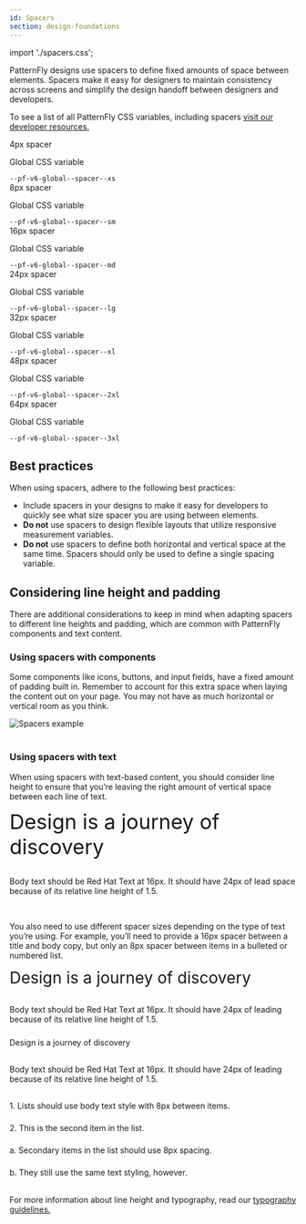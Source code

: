 ```yaml
---
id: Spacers
section: design-foundations
---
```

import './spacers.css';


PatternFly designs use spacers to define fixed amounts of space between elements. Spacers make it easy for designers to maintain consistency across screens and  simplify the design handoff between designers and developers.

To see a list of all PatternFly CSS variables, including spacers [visit our developer resources.](/developer-resources/global-css-variables)

<div class="pf-v6-u-display-flex pf-v6-u-flex-direction-row pf-v6-u-mb-lg">
  <div class="ws-content-spacer4">
  </div>
  <div class="pf-v6-u-display-flex pf-v6-u-flex-direction-column">
    <div class="ws-content-spacerTitle">4px spacer</div>
    <div class="pf-v6-u-display-flex pf-v6-u-flex-direction-row">
      <p class="pf-v6-u-my-0 pf-v6-u-mr-sm ws-content-p">Global CSS variable </p>
      <code className="ws-code">--pf-v6-global--spacer--xs</code>
    </div>
  </div>
</div>

<div class="pf-v6-u-display-flex pf-v6-u-flex-direction-row pf-v6-u-mb-lg">
  <div class="ws-content-spacer8">
  </div>
  <div class="pf-v6-u-display-flex pf-v6-u-flex-direction-column">
    <div class="ws-content-spacerTitle">8px spacer</div>
    <div class="pf-v6-u-display-flex pf-v6-u-flex-direction-row">
      <p class="pf-v6-u-my-0 pf-v6-u-mr-sm ws-content-p">Global CSS variable </p>
      <code className="ws-code">--pf-v6-global--spacer--sm</code>
    </div>
  </div>
</div>

<div class="pf-v6-u-display-flex pf-v6-u-flex-direction-row pf-v6-u-mb-lg">
  <div class="ws-content-spacer16">
  </div>
  <div class="pf-v6-u-display-flex pf-v6-u-flex-direction-column">
    <div class="ws-content-spacerTitle">16px spacer</div>
    <div class="pf-v6-u-display-flex pf-v6-u-flex-direction-row">
      <p class="pf-v6-u-my-0 pf-v6-u-mr-sm ws-content-p">Global CSS variable </p>
      <code className="ws-code">--pf-v6-global--spacer--md</code>
    </div>
  </div>
</div>

<div class="pf-v6-u-display-flex pf-v6-u-flex-direction-row pf-v6-u-mb-lg">
  <div class="ws-content-spacer24">
  </div>
  <div class="pf-v6-u-display-flex pf-v6-u-flex-direction-column">
    <div class="ws-content-spacerTitle">24px spacer</div>
    <div class="pf-v6-u-display-flex pf-v6-u-flex-direction-row">
      <p class="pf-v6-u-my-0 pf-v6-u-mr-sm ws-content-p">Global CSS variable </p>
      <code className="ws-code">--pf-v6-global--spacer--lg</code>
    </div>
  </div>
</div>

<div class="pf-v6-u-display-flex pf-v6-u-flex-direction-row pf-v6-u-mb-lg">
  <div class="ws-content-spacer32">
  </div>
  <div class="pf-v6-u-display-flex pf-v6-u-flex-direction-column">
    <div class="ws-content-spacerTitle">32px spacer</div>
    <div class="pf-v6-u-display-flex pf-v6-u-flex-direction-row">
      <p class="pf-v6-u-my-0 pf-v6-u-mr-sm ws-content-p">Global CSS variable </p>
      <code className="ws-code">--pf-v6-global--spacer--xl</code>
    </div>
  </div>
</div>

<div class="pf-v6-u-display-flex pf-v6-u-flex-direction-row pf-v6-u-mb-lg">
  <div class="ws-content-spacer48">
  </div>
  <div class="pf-v6-u-display-flex pf-v6-u-flex-direction-column">
    <div class="ws-content-spacerTitle">48px spacer</div>
    <div class="pf-v6-u-display-flex pf-v6-u-flex-direction-row">
      <p class="pf-v6-u-my-0 pf-v6-u-mr-sm ws-content-p">Global CSS variable </p>
      <code className="ws-code">--pf-v6-global--spacer--2xl</code>
    </div>
  </div>
</div>

<div class="pf-v6-u-display-flex pf-v6-u-flex-direction-row pf-v6-u-mb-lg">
  <div class="ws-content-spacer64">
  </div>
  <div class="pf-v6-u-display-flex pf-v6-u-flex-direction-column">
    <div class="ws-content-spacerTitle">64px spacer</div>
    <div class="pf-v6-u-display-flex pf-v6-u-flex-direction-row">
      <p class="pf-v6-u-my-0 pf-v6-u-mr-sm ws-content-p">Global CSS variable </p>
      <code className="ws-code">--pf-v6-global--spacer--3xl</code>
    </div>
  </div>
</div>

## Best practices

When using spacers, adhere to the following best practices: 

- Include spacers in your designs to make it easy for developers to quickly see what size spacer you are using between elements.
- **Do not** use spacers to design flexible layouts that utilize responsive measurement variables.
- **Do not** use spacers to define both horizontal and vertical space at the same time. Spacers should only be used to define a single spacing variable.

## Considering line height and padding

There are additional considerations to keep in mind when adapting spacers to different line heights and padding, which are common with PatternFly components and text content.

### Using spacers with components

Some components like icons, buttons, and input fields, have a fixed amount of padding built in. Remember to account for this extra space when laying the content out on your page. You may not have as much horizontal or vertical room as you think.

<img src="./padding-example.png" alt="Spacers example" style="background-color: var(--pf-v6-global--palette--white)" />

<br/>
<br/>

### Using spacers with text 

When using spacers with text-based content, you should consider line height to ensure that you’re leaving the right amount of vertical space between each line of text. 

  <div class="content-inner-div">
    <div class="ws-content-border" style="font-size: 36px;">
      Design is a journey of discovery
    </div>
    <div class="ws-content-spacer16" style="height: 16px;">
    </div>
    <p class="ws-content-border ws-content-p">
  Body text should be Red Hat Text at 16px. It should have 24px of lead space because of its relative line height of 1.5.
    </p>
  </div>

<br/>

You also need to use different spacer sizes depending on the type of text you’re using. For example, you’ll need to provide a 16px spacer between a title and body copy, but only an 8px spacer between items in a bulleted or numbered list.

  <div class="content-inner-div">
    <div class="ws-content-border" style="font-size: 28px">
      Design is a journey of discovery
    </div>
    <div class="ws-content-spacer16" style="height: 16px;">
    </div>
    <p class="ws-content-border ws-content-p" style="margin-bottom: 0;">
      Body text should be Red Hat Text at 16px. It should have 24px of leading because of its relative line height of 1.5.
    </p>
    <div class="ws-content-spacer24" style="height: 24px;">
    </div>
    <div class="h2 ws-content-border">
      Design is a journey of discovery
    </div>
    <div class="ws-content-spacer16" style="height: 16px;">
    </div>
    <p class="ws-content-border ws-content-p" style="margin-bottom: 0;">
      Body text should be Red Hat Text at 16px. It should have 24px of leading because of its relative line height of 1.5.
    </p>
    <div class="ws-content-spacer16" style="height: 16px;">
    </div>
    <p class="ws-content-border ws-content-p" style="margin-bottom: 0;">
      1. Lists should use body text style with 8px between items.
    </p>
    <div class="ws-content-spacer8" style="height: 8px;">
    </div>
    <p class="ws-content-border ws-content-p" style="margin-bottom: 0;">
      2. This is the second item in the list.
    </p>
    <div class="ws-content-spacer8" style="height: 8px;">
    </div>
    <p class="ws-content-border ws-content-p" style="margin-bottom: 0;">
      a. Secondary items in the list should use 8px spacing.
    </p>
    <div class="ws-content-spacer8" style="height: 8px;">
    </div>
    <p class="ws-content-border ws-content-p" style="margin-bottom: 0;">
      b. They still use the same text styling, however.
    </p>
  </div>

<br/>

For more information about line height and typography, read our [typography guidelines.](/design-foundations/typography)

